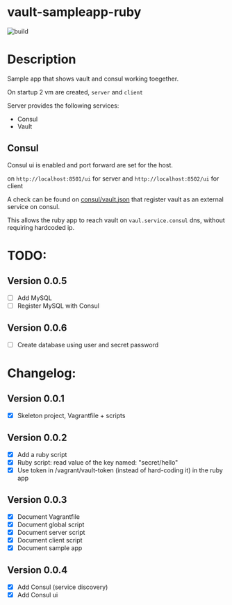# vault-sampleapp-ruby

![build](http://nuc.kikitux.net:8081/app/rest/builds/buildType:(id:VaultSampleappRuby_Build)/statusIcon)

# Description

Sample app that shows vault and consul working toegether.

On startup 2 vm are created, `server` and `client`

Server provides the following services:
- Consul
- Vault

## Consul
Consul ui is enabled and port forward are set for the host.

on `http://localhost:8501/ui` for server and `http://localhost:8502/ui` for client

A check can be found on [consul/vault.json](consul/vault.json) that register vault as an external service on consul.

This allows the ruby app to reach vault on `vaul.service.consul` dns, without requiring hardcoded ip.


# TODO:

## Version 0.0.5
- [ ] Add MySQL 
- [ ] Register MySQL with Consul

## Version 0.0.6
- [ ] Create database using user and secret password

# Changelog:

## Version 0.0.1
- [x] Skeleton project, Vagrantfile + scripts

## Version 0.0.2
- [x] Add a ruby script
- [x] Ruby script: read value of the key named: "secret/hello"
- [x] Use token in /vagrant/vault-token (instead of hard-coding it) in the ruby app

## Version 0.0.3
- [x] Document Vagrantfile
- [x] Document global script
- [x] Document server script
- [x] Document client script
- [x] Document sample app

## Version 0.0.4
- [x] Add Consul (service discovery)
- [x] Add Consul ui
